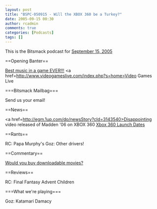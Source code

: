 ```yaml
---
layout: post
title: "BSPC-050915 - Will the XBOX 360 be a Turkey?"
date: 2005-09-15 00:30
author: rcadmin
comments: true
categories: [Podcasts]
tags: []
---
```

This is the Bitsmack podcast for <a href=http://www.bitsmack.com/dl/BSPC-050915.mp3>September 15, 2005</a>

==Opening Banter==

<a href=http://www.rareware.com/extra/downloads/download_n64.html>Best music in a game EVER!!!</a>
<a href=http://www.videogameslive.com/index.php?s=home>Video Games Live</a>

===Bitsmack Mailbag===

Send us your email!

==News==

<a href=http://egm.1up.com/do/newsStory?cId=3143540>Disappointing video released of Madden '06 on XBOX 360</a>
<a href=http://www.xbox.com/en-US/news/2005/0914-xbox360launchdates.htm> Xbox 360 Launch Dates</a>

==Rants==

RC: Papa Murphy's 
Goz: Other drivers!

==Commentary==

<a href=http://arstechnica.com/journals/apple.ars/2005/9/12/1202>Would you buy downloadable movies?</a>

==Reviews==

RC: Final Fantasy Advent Children

===What we're playing===

Goz: Katamari Damacy
